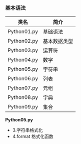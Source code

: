 ### 基本语法

| 类名 | 简介 |
| -------- | -------- |
| Python01.py   | 基础语法 |
| Python02.py   | 基本数据类型 |
| Python03.py   | 运算符 |
| Python04.py   | 数字 |
| Python05.py   | 字符串 |
| Python06.py   | 列表 |
| Python07.py   | 元组 |
| Python08.py   | 字典 |
| Python09.py   | 集合 |

**Python05.py**
* 3.字符串格式化
* 4.format 格式化函数


